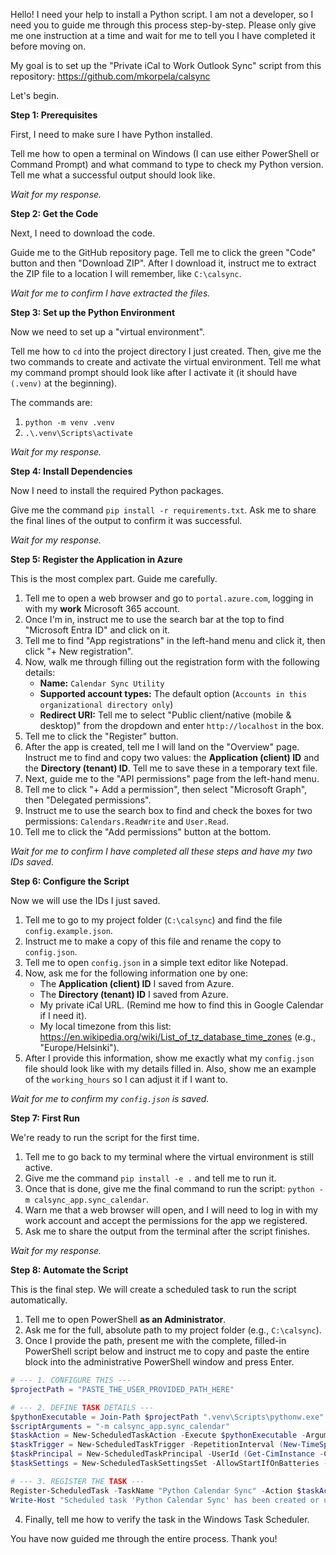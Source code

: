Hello! I need your help to install a Python script. I am not a developer, so I need you to guide me through this process step-by-step. Please only give me one instruction at a time and wait for me to tell you I have completed it before moving on.

My goal is to set up the "Private iCal to Work Outlook Sync" script from this repository: https://github.com/mkorpela/calsync

Let's begin.

**Step 1: Prerequisites**

First, I need to make sure I have Python installed.

Tell me how to open a terminal on Windows (I can use either PowerShell or Command Prompt) and what command to type to check my Python version. Tell me what a successful output should look like.

*Wait for my response.*

**Step 2: Get the Code**

Next, I need to download the code.

Guide me to the GitHub repository page. Tell me to click the green "Code" button and then "Download ZIP". After I download it, instruct me to extract the ZIP file to a location I will remember, like `C:\calsync`.

*Wait for me to confirm I have extracted the files.*

**Step 3: Set up the Python Environment**

Now we need to set up a "virtual environment".

Tell me how to `cd` into the project directory I just created. Then, give me the two commands to create and activate the virtual environment. Tell me what my command prompt should look like after I activate it (it should have `(.venv)` at the beginning).

The commands are:
1. `python -m venv .venv`
2. `.\.venv\Scripts\activate`

*Wait for my response.*

**Step 4: Install Dependencies**

Now I need to install the required Python packages.

Give me the command `pip install -r requirements.txt`. Ask me to share the final lines of the output to confirm it was successful.

*Wait for my response.*

**Step 5: Register the Application in Azure**

This is the most complex part. Guide me carefully.

1.  Tell me to open a web browser and go to `portal.azure.com`, logging in with my **work** Microsoft 365 account.
2.  Once I'm in, instruct me to use the search bar at the top to find "Microsoft Entra ID" and click on it.
3.  Tell me to find "App registrations" in the left-hand menu and click it, then click "+ New registration".
4.  Now, walk me through filling out the registration form with the following details:
    *   **Name:** `Calendar Sync Utility`
    *   **Supported account types:** The default option (`Accounts in this organizational directory only`)
    *   **Redirect URI:** Tell me to select "Public client/native (mobile & desktop)" from the dropdown and enter `http://localhost` in the box.
5.  Tell me to click the "Register" button.
6.  After the app is created, tell me I will land on the "Overview" page. Instruct me to find and copy two values: the **Application (client) ID** and the **Directory (tenant) ID**. Tell me to save these in a temporary text file.
7.  Next, guide me to the "API permissions" page from the left-hand menu.
8.  Tell me to click "+ Add a permission", then select "Microsoft Graph", then "Delegated permissions".
9.  Instruct me to use the search box to find and check the boxes for two permissions: `Calendars.ReadWrite` and `User.Read`.
10. Tell me to click the "Add permissions" button at the bottom.

*Wait for me to confirm I have completed all these steps and have my two IDs saved.*

**Step 6: Configure the Script**

Now we will use the IDs I just saved.

1.  Tell me to go to my project folder (`C:\calsync`) and find the file `config.example.json`.
2.  Instruct me to make a copy of this file and rename the copy to `config.json`.
3.  Tell me to open `config.json` in a simple text editor like Notepad.
4.  Now, ask me for the following information one by one:
    *   The **Application (client) ID** I saved from Azure.
    *   The **Directory (tenant) ID** I saved from Azure.
    *   My private iCal URL. (Remind me how to find this in Google Calendar if I need it).
    *   My local timezone from this list: https://en.wikipedia.org/wiki/List_of_tz_database_time_zones (e.g., "Europe/Helsinki").
5.  After I provide this information, show me exactly what my `config.json` file should look like with my details filled in. Also, show me an example of the `working_hours` so I can adjust it if I want to.

*Wait for me to confirm my `config.json` is saved.*

**Step 7: First Run**

We're ready to run the script for the first time.

1.  Tell me to go back to my terminal where the virtual environment is still active.
2.  Give me the command `pip install -e .` and tell me to run it.
3.  Once that is done, give me the final command to run the script: `python -m calsync_app.sync_calendar`.
4.  Warn me that a web browser will open, and I will need to log in with my work account and accept the permissions for the app we registered.
5.  Ask me to share the output from the terminal after the script finishes.

*Wait for my response.*

**Step 8: Automate the Script**

This is the final step. We will create a scheduled task to run the script automatically.

1.  Tell me to open PowerShell **as an Administrator**.
2.  Ask me for the full, absolute path to my project folder (e.g., `C:\calsync`).
3.  Once I provide the path, present me with the complete, filled-in PowerShell script below and instruct me to copy and paste the entire block into the administrative PowerShell window and press Enter.

```powershell
# --- 1. CONFIGURE THIS ---
$projectPath = "PASTE_THE_USER_PROVIDED_PATH_HERE"

# --- 2. DEFINE TASK DETAILS ---
$pythonExecutable = Join-Path $projectPath ".venv\Scripts\pythonw.exe"
$scriptArguments = "-m calsync_app.sync_calendar"
$taskAction = New-ScheduledTaskAction -Execute $pythonExecutable -Argument $scriptArguments -WorkingDirectory $projectPath
$taskTrigger = New-ScheduledTaskTrigger -RepetitionInterval (New-TimeSpan -Hours 1) -Once -At (Get-Date)
$taskPrincipal = New-ScheduledTaskPrincipal -UserId (Get-CimInstance -ClassName Win32_ComputerSystem).Username -LogonType Interactive
$taskSettings = New-ScheduledTaskSettingsSet -AllowStartIfOnBatteries -DontStopIfGoingOnBatteries

# --- 3. REGISTER THE TASK ---
Register-ScheduledTask -TaskName "Python Calendar Sync" -Action $taskAction -Trigger $taskTrigger -Principal $taskPrincipal -Settings $taskSettings -Description "Syncs private iCal calendar to work Outlook calendar." -Force
Write-Host "Scheduled task 'Python Calendar Sync' has been created or updated successfully."
```

4.  Finally, tell me how to verify the task in the Windows Task Scheduler.

You have now guided me through the entire process. Thank you!
